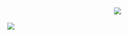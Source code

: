 <h1 align="center">
  <a href="https://sunguoqi.com/">
    <img src="https://readme-typing-svg.herokuapp.com/?lines=console.log(%22Hello%2C%20World!%22);Hi,欢迎来到我的主页!&center=true&size=27">
  </a>
</h1>
<img src="https://quotes-github-readme.vercel.app/api?type=horizontal&theme=dark" />
